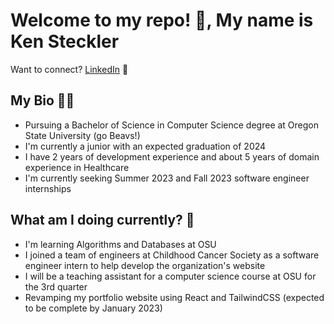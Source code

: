 # Welcome to my repo! 👋, My name is Ken Steckler
Want to connect? <a href="https://www.linkedin.com/in/ken-steckler/">LinkedIn</a> 🤝

## My Bio 🧑🏻
<ul>
  <li> Pursuing a Bachelor of Science in Computer Science degree at Oregon State University (go Beavs!)
  <li> I'm currently a junior with an expected graduation of 2024
  <li> I have 2 years of development experience and about 5 years of domain experience in Healthcare
  <li> I'm currently seeking Summer 2023 and Fall 2023 software engineer internships
</ul>

## What am I doing currently? 🌱
<ul>
  <li> I'm learning Algorithms and Databases at OSU
  <li> I joined a team of engineers at Childhood Cancer Society as a software engineer intern to help develop the organization's website
  <li> I will be a teaching assistant for a computer science course at OSU for the 3rd quarter
  <li> Revamping my portfolio website using React and TailwindCSS (expected to be complete by January 2023)
</ul>
